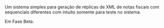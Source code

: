 Um sistema simples para geração de réplicas de XML de notas fiscais com sequenciais diferentes com intuito somente para teste no sistema. 

Em Fase Beta.
